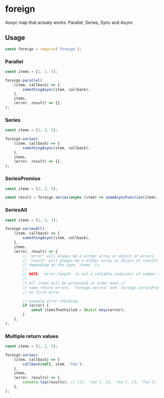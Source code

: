 # foreign

Asnyc map that actualy works. Parallel, Series, Sync and Async

## Usage

```javascript
const foreign = require('foreign');
```

### Parallel

```javascript
const items = [1, 2, 3];

foreign.parallel(
    (item, callback) => {
        somethingAsync(item, callback);
    },
    items,
    (error, result) => {},
);
```

### Series

```javascript
const items = [1, 2, 3];

foreign.series(
    (item, callback) => {
        somethingAsync(item, callback);
    },
    items,
    (error, result) => {},
);
```

### SeriesPromise

```javascript
const items = [1, 2, 3];

const result = foreign.series(async (item) => someAsyncFunction(item), items);
```

### SeriesAll

```javascript
const items = [1, 2, 3];

foreign.seriesAll(
    (item, callback) => {
        somethingAsync(item, callback);
    },
    items,
    (error, result) => {
        // 'error' will always be a either array or object of errors
        // 'result' will always be a either array or object of results
        // depending on the type `items` is.
        //
        // NOTE: `error.length` is not a reliable indicator of number of errors
        //
        // All items will be processed in order even if
        // some return errors. `foreign.series` and `foreign.seriesPromise` will return
        // on first error

        // example error checking:
        if (error) {
            const itemsThatFailed = Object.keys(error);
        }
    },
);
```

### Multiple return values

```javascript
const items = [1, 2, 3];

foreign.series(
    (item, callback) => {
        callback(null, item, 'foo');
    },
    items,
    (error, results) => {
        console.log(results); // [[1, 'foo'], [2, 'foo'], [3, 'foo']]
    },
);
```
